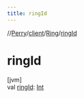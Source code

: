 ```yaml
---
title: ringId
---
```

//[Perry](../../../index.html)/[client](../index.html)/[Ring](index.html)/[ringId](ring-id.html)



# ringId



[jvm]\
val [ringId](ring-id.html): [Int](https://kotlinlang.org/api/latest/jvm/stdlib/kotlin/-int/index.html)




